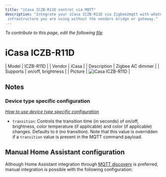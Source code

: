 ```yaml
---
title: "iCasa ICZB-R11D control via MQTT"
description: "Integrate your iCasa ICZB-R11D via Zigbee2mqtt with whatever smart home
 infrastructure you are using without the vendors bridge or gateway."
---
```


*To contribute to this page, edit the following
[file](https://github.com/Koenkk/zigbee2mqtt.io/blob/master/docs/devices/ICZB-R11D.md)*

# iCasa ICZB-R11D

| Model | ICZB-R11D  |
| Vendor  | iCasa  |
| Description | Zigbee AC dimmer |
| Supports | on/off, brightness |
| Picture | ![iCasa ICZB-R11D](./assets/devices/ICZB-R11D.jpg) |

## Notes


### Device type specific configuration
*[How to use device type specific configuration](../information/configuration.md)*


* `transition`: Controls the transition time (in seconds) of on/off, brightness,
color temperature (if applicable) and color (if applicable) changes. Defaults to `0` (no transition).
Note that this value is overridden if a `transition` value is present in the MQTT command payload.


## Manual Home Assistant configuration
Although Home Assistant integration through [MQTT discovery](../integration/home_assistant) is preferred,
manual integration is possible with the following configuration:
